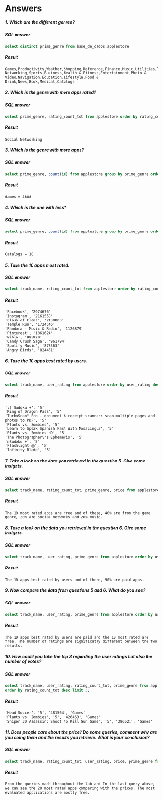 # Answers
##### 1. Which are the different genres?

##### SQL answer
```sql
select distinct prime_genre from base_de_dados.applestore;
```
##### Result
```
Games,Productivity,Weather,Shopping,Reference,Finance,Music,Utilities,Travel,Social Networking,Sports,Business,Health & Fitness,Entertainment,Photo & Video,Navigation,Education,Lifestyle,Food & Drink,News,Book,Medical,Catalogs
```

##### 2. Which is the genre with more apps rated?

##### SQL answer
```sql
select prime_genre, rating_count_tot from applestore order by rating_count_tot desc;
```
##### Result
```
Social Networking
```

##### 3. Which is the genre with more apps?

##### SQL answer
```sql
select prime_genre, count(id) from applestore group by prime_genre order by count(id) desc;
```
##### Result
```
Games = 3808

```

##### 4. Which is the one with less?

##### SQL answer
```sql
select prime_genre, count(id) from applestore group by prime_genre order by count(id);
```
##### Result
```
Catalogs = 10

```

##### 5. Take the 10 apps most rated.

##### SQL answer
```sql
select track_name, rating_count_tot from applestore order by rating_count_tot desc limit 10;
```
##### Result
```
'Facebook', '2974676'
'Instagram', '2161558'
'Clash of Clans', '2130805'
'Temple Run', '1724546'
'Pandora - Music & Radio', '1126879'
'Pinterest', '1061624'
'Bible', '985920'
'Candy Crush Saga', '961794'
'Spotify Music', '878563'
'Angry Birds', '824451'
```

##### 6. Take the 10 apps best rated by users.

##### SQL answer
```sql
select track_name, user_rating from applestore order by user_rating desc limit 10;
```
##### Result
```
':) Sudoku +', '5'
'King of Dragon Pass', '5'
'TurboScan™ Pro - document & receipt scanner: scan multiple pages and photos to PDF', '5'
'Plants vs. Zombies', '5'
'Learn to Speak Spanish Fast With MosaLingua', '5'
'Plants vs. Zombies HD', '5'
'The Photographer\'s Ephemeris', '5'
'▻Sudoku +', '5'
'Flashlight Ⓞ', '5'
'Infinity Blade', '5'
```

##### 7. Take a look on the data you retrieved in the question 5. Give some insights.

##### SQL answer
```sql
select track_name, rating_count_tot, prime_genre, price from applestore  order by rating_count_tot desc limit 10;
```
##### Result
```
The 10 most rated apps are free and of these, 40% are from the game genre, 20% are social networks and 20% music.
```

##### 8. Take a look on the data you retrieved in the question 6. Give some insights.

##### SQL answer
```sql
select track_name, user_rating, prime_genre from applestore order by user_rating desc limit 10;
```
##### Result
```
The 10 apps best rated by users and of these, 90% are paid apps. 
```

##### 9. Now compare the data from questions 5 and 6. What do you see?

##### SQL answer
```sql
select track_name, user_rating, prime_genre from applestore order by user_rating desc limit 10;
```
##### Result
```
The 10 apps best rated by users are paid and the 10 most rated are free. The number of ratings are significatly different between the two results. 
```
##### 10. How could you take the top 3 regarding the user ratings but also the number of votes?

##### SQL answer
```sql
select track_name, user_rating, rating_count_tot, prime_genre from applestore where user_rating = 5 
order by rating_count_tot desc limit 3;
```
##### Result
```
'Head Soccer', '5', '481564', 'Games'
'Plants vs. Zombies', '5', '426463', 'Games'
'Sniper 3D Assassin: Shoot to Kill Gun Game', '5', '386521', 'Games'
```

##### 11. Does people care about the price? Do some queries, comment why are you doing them and the results you retrieve. What is your conclusion?

##### SQL answer
```sql
select track_name, rating_count_tot, user_rating, price, prime_genre from applestore order by rating_count_tot desc limit 20;
```
##### Result
```
From the queries made throughout the lab and In the last query above, we can see the 20 most rated apps comparing with the prices. The most evaluated applications are mostly free. 
````